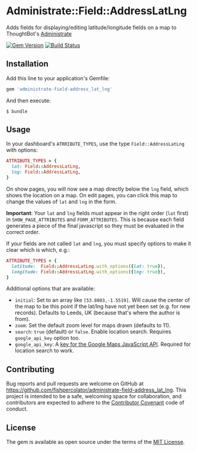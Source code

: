 # Administrate::Field::AddressLatLng

Adds fields for displaying/editing latitude/longitude fields on a map to ThoughtBot's [Administrate](https://github.com/thoughtbot/administrate)

[![Gem Version](https://img.shields.io/gem/v/administrate-field-address_lat_lng.svg?style=flat)](https://rubygems.org/gems/administrate-field-address_lat_lng)
[![Build Status](https://img.shields.io/travis/fishpercolator/administrate-field-address_lat_lng/master.svg?style=flat)](https://travis-ci.org/fishpercolator/administrate-field-address_lat_lng)

## Installation

Add this line to your application's Gemfile:

```ruby
gem 'administrate-field-address_lat_lng'
```

And then execute:

    $ bundle

## Usage

In your dashboard's `ATRRIBUTE_TYPES`, use the type `Field::AddressLatLng` with options:

```ruby
ATTRIBUTE_TYPES = {
  lat: Field::AddressLatLng,
  lng: Field::AddressLatLng,
}
```

On show pages, you will now see a map directly below the `lng` field, which shows the location on a map. On edit pages, you can click this map to change the values of `lat` and `lng` in the form.

**Important**: Your `lat` and `lng` fields must appear in the right order (`lat` first) in `SHOW_PAGE_ATTRIBUTES` and `FORM_ATTRIBUTES`. This is because each field generates a piece of the final javascript so they must be evaluated in the correct order.

If your fields are not called `lat` and `lng`, you must specify options to make it clear which is which, e.g.:

```ruby
ATTRIBUTE_TYPES = {
  latitude:  Field::AddressLatLng.with_options({lat: true}),
  longitude: Field::AddressLatLng.with_options({lng: true}),
}
```

Additional options that are available:

* `initial`: Set to an array like `[53.8003,-1.5519]`. Will cause the center of the map to be this point if the lat/lng have not yet been set (e.g. for new records). Defaults to Leeds, UK (because that's where the author is from).
* `zoom`: Set the default zoom level for maps drawn (defaults to 11).
* `search`: `true` (default) or `false`. Enable location search. Requires `google_api_key` option too.
* `google_api_key`: A [key for the Google Maps JavaScript API](https://developers.google.com/maps/documentation/javascript/get-api-key). Required for location search to work.

## Contributing

Bug reports and pull requests are welcome on GitHub at https://github.com/fishpercolator/administrate-field-address_lat_lng. This project is intended to be a safe, welcoming space for collaboration, and contributors are expected to adhere to the [Contributor Covenant](http://contributor-covenant.org) code of conduct.

## License

The gem is available as open source under the terms of the [MIT License](http://opensource.org/licenses/MIT).
